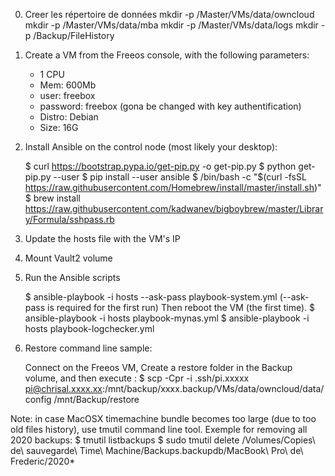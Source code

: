 0) Creer les répertoire de données
	mkdir -p /Master/VMs/data/owncloud
	mkdir -p /Master/VMs/data/mba
	mkdir -p /Master/VMs/data/logs
	mkdir -p /Backup/FileHistory

1) Create a VM from the Freeos console, with the following parameters:
	- 1 CPU
	- Mem: 600Mb
	- user: freebox
	- password: freebox (gona be changed with key authentification)
	- Distro: Debian
	- Size: 16G


2) Install Ansible on the control node (most likely your desktop):

	$ curl https://bootstrap.pypa.io/get-pip.py -o get-pip.py
	$ python get-pip.py --user
	$ pip install --user ansible
	$ /bin/bash -c "$(curl -fsSL https://raw.githubusercontent.com/Homebrew/install/master/install.sh)"
	$ brew install https://raw.githubusercontent.com/kadwanev/bigboybrew/master/Library/Formula/sshpass.rb

3) Update the hosts file with the VM's IP

4) Mount Vault2 volume

5) Run the Ansible scripts

	$ ansible-playbook -i hosts --ask-pass playbook-system.yml (--ask-pass is required for the first run)
	Then reboot the VM (the first time).
	$ ansible-playbook -i hosts playbook-mynas.yml
	$ ansible-playbook -i hosts playbook-logchecker.yml 


6) Restore command line sample:

	Connect on the Freeos VM,
	Create a restore folder in the Backup volume, and then execute :
	$ scp -Cpr -i .ssh/pi.xxxxx pi@chrisal.xxxx.xx:/mnt/backup/xxxx.backup/VMs/data/owncloud/data/config /mnt/Backup/restore

Note: in case MacOSX timemachine bundle becomes too large (due to too old files history), use tmutil command line tool.
Exemple for removing all 2020 backups:
	$ tmutil listbackups
	$ sudo tmutil delete /Volumes/Copies\ de\ sauvegarde\ Time\ Machine/Backups.backupdb/MacBook\ Pro\ de\ Frederic/2020*